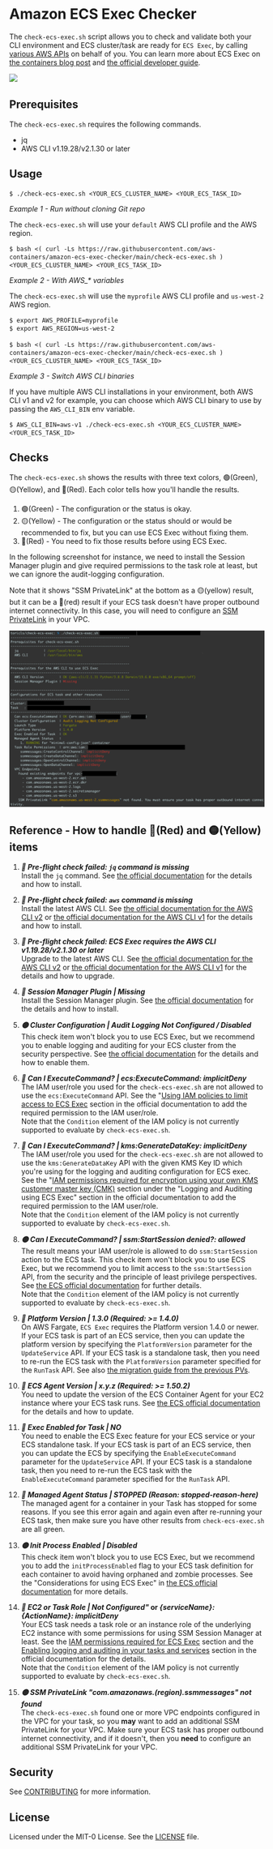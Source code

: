 # Amazon ECS Exec Checker

The `check-ecs-exec.sh` script allows you to check and validate both your CLI environment and ECS cluster/task are ready for `ECS Exec`, by calling [various AWS APIs](check-ecs-exec.sh#L21) on behalf of you. You can learn more about ECS Exec on [the containers blog post](https://aws.amazon.com/blogs/containers/new-using-amazon-ecs-exec-access-your-containers-fargate-ec2/) and [the official developer guide](https://docs.aws.amazon.com/AmazonECS/latest/developerguide/ecs-exec.html).

![](demo.gif)

## Prerequisites

The `check-ecs-exec.sh` requires the following commands.

- jq
- AWS CLI v1.19.28/v2.1.30 or later

## Usage

```shell
$ ./check-ecs-exec.sh <YOUR_ECS_CLUSTER_NAME> <YOUR_ECS_TASK_ID>
```

_Example 1 - Run without cloning Git repo_

The `check-ecs-exec.sh` will use your `default` AWS CLI profile and the AWS region.

```shell
$ bash <( curl -Ls https://raw.githubusercontent.com/aws-containers/amazon-ecs-exec-checker/main/check-ecs-exec.sh ) <YOUR_ECS_CLUSTER_NAME> <YOUR_ECS_TASK_ID>
```

_Example 2 - With AWS\_* variables_

The `check-ecs-exec.sh` will use the `myprofile` AWS CLI profile and `us-west-2` AWS region.

```shell
$ export AWS_PROFILE=myprofile
$ export AWS_REGION=us-west-2

$ bash <( curl -Ls https://raw.githubusercontent.com/aws-containers/amazon-ecs-exec-checker/main/check-ecs-exec.sh ) <YOUR_ECS_CLUSTER_NAME> <YOUR_ECS_TASK_ID>
```

_Example 3 - Switch AWS CLI binaries_

If you have multiple AWS CLI installations in your environment, both AWS CLI v1 and v2 for example, you can choose which AWS CLI binary to use by passing the `AWS_CLI_BIN` env variable.

```shell
$ AWS_CLI_BIN=aws-v1 ./check-ecs-exec.sh <YOUR_ECS_CLUSTER_NAME> <YOUR_ECS_TASK_ID>
```

## Checks

The `check-ecs-exec.sh` shows the results with three text colors, 🟢(Green), 🟡(Yellow), and 🔴(Red). Each color tells how you'll handle the results.

1. 🟢(Green) - The configuration or the status is okay.
2. 🟡(Yellow) - The configuration or the status should or would be recommended to fix, but you can use ECS Exec without fixing them.
3. 🔴(Red) - You need to fix those results before using ECS Exec.

In the following screenshot for instance, we need to install the Session Manager plugin and give required permissions to the task role at least, but we can ignore the audit-logging configuration.

Note that it shows "SSM PrivateLink" at the bottom as a 🟡(yellow) result, but it can be a 🔴(red) result if your ECS task doesn't have proper outbound internet connectivity. In this case, you will need to configure an [SSM PrivateLink](https://docs.aws.amazon.com/vpc/latest/privatelink/vpce-interface.html#create-interface-endpoint) in your VPC.

[![example-result](example-result.png)](example-result.png)

## Reference - How to handle 🔴(Red) and 🟡(Yellow) items

1. **_🔴 Pre-flight check failed: `jq` command is missing_**  
Install the `jq` command. See [the official documentation](https://stedolan.github.io/jq/download/) for the details and how to install.

2. **_🔴 Pre-flight check failed: `aws` command is missing_**  
Install the latest AWS CLI. See [the official documentation for the AWS CLI v2](https://docs.aws.amazon.com/cli/latest/userguide/install-cliv2.html) or [the official documentation for the AWS CLI v1](https://docs.aws.amazon.com/cli/latest/userguide/install-cliv1.html) for the details and how to install.

3. **_🔴 Pre-flight check failed: ECS Exec requires the AWS CLI v1.19.28/v2.1.30 or later_**  
Upgrade to the latest AWS CLI. See [the official documentation for the AWS CLI v2](https://docs.aws.amazon.com/cli/latest/userguide/install-cliv2.html) or [the official documentation for the AWS CLI v1](https://docs.aws.amazon.com/cli/latest/userguide/install-cliv1.html) for the details and how to upgrade.

4. **_🔴 Session Manager Plugin | Missing_**  
Install the Session Manager plugin. See [the official documentation](https://docs.aws.amazon.com/systems-manager/latest/userguide/session-manager-working-with-install-plugin.html) for the details and how to install.

4. **_🟡 Cluster Configuration | Audit Logging Not Configured / Disabled_**
This check item won't block you to use ECS Exec, but we recommend you to enable logging and auditing for your ECS cluster from the security perspective. See [the official documentation](https://docs.aws.amazon.com/AmazonECS/latest/developerguide/ecs-exec.html#ecs-exec-logging) for the details and how to enable them.

5. **_🔴 Can I ExecuteCommand? | ecs:ExecuteCommand: implicitDeny_**  
The IAM user/role you used for the `check-ecs-exec.sh` are not allowed to use the `ecs:ExecuteCommand` API. See the "[Using IAM policies to limit access to ECS Exec](https://docs.aws.amazon.com/AmazonECS/latest/developerguide/ecs-exec.html#ecs-exec-best-practices-limit-access-execute-command) section in the official documentation to add the required permission to the IAM user/role.  
Note that the `Condition` element of the IAM policy is not currently supported to evaluate by `check-ecs-exec.sh`.

6. **_🔴 Can I ExecuteCommand? | kms:GenerateDataKey: implicitDeny_**  
The IAM user/role you used for the `check-ecs-exec.sh` are not allowed to use the `kms:GenerateDataKey` API with the given KMS Key ID which you're using for the logging and auditing configuration for ECS exec. See the "[IAM permissions required for encryption using your own KMS customer master key (CMK)](https://docs.aws.amazon.com/AmazonECS/latest/developerguide/ecs-exec.html#ecs-exec-logging) section under the "Logging and Auditing using ECS Exec" section in the official documentation to add the required permission to the IAM user/role.  
Note that the `Condition` element of the IAM policy is not currently supported to evaluate by `check-ecs-exec.sh`.

7. **_🟡 Can I ExecuteCommand? | ssm:StartSession denied?: allowed_**  
The result means your IAM user/role is allowed to do `ssm:StartSession` action to the ECS task. This check item won't block you to use ECS Exec, but we recommend you to limit access to the `ssm:StartSession` API, from the security and the principle of least privilege perspectives. See [the ECS official documentation](https://docs.aws.amazon.com/AmazonECS/latest/developerguide/ecs-exec.html#ecs-exec-limit-access-start-session) for further details.  
Note that the `Condition` element of the IAM policy is not currently supported to evaluate by `check-ecs-exec.sh`.

8. **_🔴 Platform Version | 1.3.0 (Required: >= 1.4.0)_**  
On AWS Fargate, `ECS Exec` requires the Platform version 1.4.0 or newer. If your ECS task is part of an ECS service, then you can update the platform version by specifying the `PlatformVersion` parameter for the `UpdateService` API. If your ECS task is a standalone task, then you need to re-run the ECS task with the `PlatformVersion` parameter specified for the `RunTask` API. See also [the migration guide from the previous PVs](https://docs.aws.amazon.com/AmazonECS/latest/developerguide/platform_versions.html#platform-version-migration).

9. **_🔴 ECS Agent Version | x.y.z (Required: >= 1.50.2)_**  
You need to update the version of the ECS Container Agent for your EC2 instance where your ECS task runs. See [the ECS official documentation](https://docs.aws.amazon.com/AmazonECS/latest/developerguide/ecs-agent-update.html) for the details and how to update.

10. **_🔴 Exec Enabled for Task | NO_**  
You need to enable the ECS Exec feature for your ECS service or your ECS standalone task. If your ECS task is part of an ECS service, then you can update the ECS by specifying the `EnableExecuteCommand` parameter for the `UpdateService` API. If your ECS task is a standalone task, then you need to re-run the ECS task with the `EnableExecuteCommand` parameter specified for the `RunTask` API.

11. **_🔴 Managed Agent Status | STOPPED (Reason: stopped-reason-here)_**  
The managed agent for a container in your Task has stopped for some reasons. If you see this error again and again even after re-running your ECS task, then make sure you have other results from `check-ecs-exec.sh` are all green.

12. **_🟡 Init Process Enabled | Disabled_**  
This check item won't block you to use ECS Exec, but we recommend you to add the `initProcessEnabled` flag to your ECS task definition for each container to avoid having orphaned and zombie processes. See the "Considerations for using ECS Exec" in [the ECS official documentation](https://docs.aws.amazon.com/AmazonECS/latest/developerguide/ecs-exec.html#ecs-exec-considerations) for more details.

13. **_🔴 EC2 or Task Role | Not Configured"_ or _{serviceName}:{ActionName}: implicitDeny_**  
Your ECS task needs a task role or an instance role of the underlying EC2 instance with some permissions for using SSM Session Manager at least. See the [IAM permissions required for ECS Exec](https://docs.aws.amazon.com/AmazonECS/latest/developerguide/ecs-exec.html#ecs-exec-enabling-and-using) section and the [Enabling logging and auditing in your tasks and services](https://docs.aws.amazon.com/AmazonECS/latest/developerguide/ecs-exec.html#ecs-exec-logging) section in the official documentation for the details.  
Note that the `Condition` element of the IAM policy is not currently supported to evaluate by `check-ecs-exec.sh`.

14. **_🟡 SSM PrivateLink "com.amazonaws.(region).ssmmessages" not found_**  
The `check-ecs-exec.sh` found one or more VPC endpoints configured in the VPC for your task, so you **may** want to add an additional SSM PrivateLink for your VPC. Make sure your ECS task has proper outbound internet connectivity, and if it doesn't, then you **need** to configure an additional SSM PrivateLink for your VPC.

## Security

See [CONTRIBUTING](CONTRIBUTING.md#security-issue-notifications) for more information.

## License

Licensed under the MIT-0 License. See the [LICENSE](LICENSE) file.
